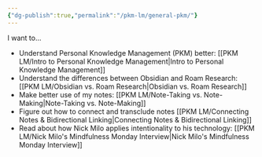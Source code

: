 ```yaml
---
{"dg-publish":true,"permalink":"/pkm-lm/general-pkm/"}
---
```


I want to...

- Understand Personal Knowledge Management (PKM) better: [[PKM LM/Intro to Personal Knowledge Management\|Intro to Personal Knowledge Management]]
- Understand the differences between Obsidian and Roam Research: [[PKM LM/Obsidian vs. Roam Research\|Obsidian vs. Roam Research]]
- Make better use of my notes: [[PKM LM/Note-Taking vs. Note-Making\|Note-Taking vs. Note-Making]]
- Figure out how to connect and transclude notes [[PKM LM/Connecting Notes & Bidirectional Linking\|Connecting Notes & Bidirectional Linking]]
- Read about how Nick Milo applies intentionality to his technology: [[PKM LM/Nick Milo's Mindfulness Monday Interview\|Nick Milo's Mindfulness Monday Interview]]